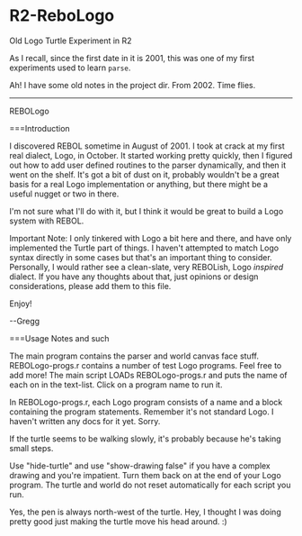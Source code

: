 # R2-ReboLogo
Old Logo Turtle Experiment in R2

As I recall, since the first date in it is 2001, this was one of my first experiments used to learn `parse`.

Ah! I have some old notes in the project dir. From 2002. Time flies.

---

REBOLogo

===Introduction

I discovered REBOL sometime in August of 2001. I took at crack at my first real dialect, Logo, in October. It started working pretty quickly, then I figured out how to add user defined routines to the parser dynamically, and then it went on the shelf. It's got a bit of dust on it, probably wouldn't be a great basis for a real Logo implementation or anything, but there might be a useful nugget or two in there.

I'm not sure what I'll do with it, but I think it would be great to build a Logo system with REBOL. 

Important Note: I only tinkered with Logo a bit here and there, and have only implemented the Turtle part of things. I haven't attempted to match Logo syntax directly in some cases but that's an important thing to consider. Personally, I would rather see a clean-slate, very REBOLish, Logo *inspired* dialect. If you have any thoughts about that, just opinions or design considerations, please add them to this file.

Enjoy!

--Gregg


===Usage Notes and such

The main program contains the parser and world canvas face stuff. REBOLogo-progs.r contains a number of test Logo programs. Feel free to add more! The main script LOADs REBOLogo-progs.r and puts the name of each on in the text-list. Click on a program name to run it.

In REBOLogo-progs.r, each Logo program consists of a name and a block containing the program statements. Remember it's not standard Logo. I haven't written any docs for it yet. Sorry.

If the turtle seems to be walking slowly, it's probably because he's taking small steps.

Use "hide-turtle" and use "show-drawing false" if you have a complex drawing and you're impatient. Turn them back on at the end of your Logo program. The turtle and world do not reset automatically for each script you run.

Yes, the pen is always north-west of the turtle. Hey, I thought I was doing pretty good just making the turtle move his head around. :)

